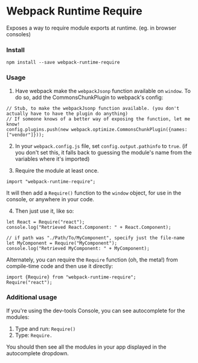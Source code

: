 # Webpack Runtime Require

Exposes a way to require module exports at runtime. (eg. in browser consoles)

### Install

```
npm install --save webpack-runtime-require
```

### Usage

1) Have webpack make the `webpackJsonp` function available on `window`. To do so, add the CommonsChunkPlugin to webpack's config:
```
// Stub, to make the webpackJsonp function available. (you don't actually have to have the plugin do anything)
// If someone knows of a better way of exposing the function, let me know!
config.plugins.push(new webpack.optimize.CommonsChunkPlugin({names: ["vendor"]}));
```

2) In your `webpack.config.js` file, set `config.output.pathinfo` to `true`. (if you don't set this, it falls back to guessing the module's name from the variables where it's imported)

3) Require the module at least once.
```
import "webpack-runtime-require";
```

It will then add a `Require()` function to the `window` object, for use in the console, or anywhere in your code.

4) Then just use it, like so:
```
let React = Require("react");
console.log("Retrieved React.Component: " + React.Component);

// if path was "./Path/To/MyComponent", specify just the file-name
let MyComponent = Require("MyComponent");
console.log("Retrieved MyComponent: " + MyComponent);
```

Alternately, you can require the `Require` function (oh, the meta!) from compile-time code and then use it directly:
```
import {Require} from "webpack-runtime-require";
Require("react");
```

### Additional usage

If you're using the dev-tools Console, you can see autocomplete for the modules:

1) Type and run: `Require()`
2) Type: `Require.`

You should then see all the modules in your app displayed in the autocomplete dropdown.